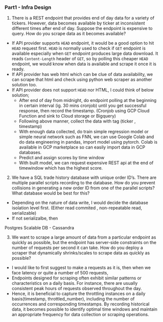 ### Part1 - Infra Design

1. There is a REST endpoint that provides end of day data for a variety of tickers. However, data becomes available by ticker at
inconsistent different times after end of day. Suppose the endpoint is expensive to query. How do you scrape data as it
becomes available?

- If API provider supports `HEAD` endpoint, it would be a good option to hit `HEAD` request first. `HEAD` is normally used to check if `GET` endpoint is available especially when `GET` endpoint produces large data download. It reads `Content-Length` header of `GET`, so by polling this cheaper `HEAD` endpoint, we would know when data is available and scrape it once it is ready. 
- If API provider has web html which can be clue of data availability, we can scrape that html and check using python web scraper as another solution too.  
- If API provider does not support `HEAD` nor HTML, I could think of below solution; 
  - After end of day from midnight, do endpoint polling at the beginning in certain interval (ig. 30 mins cronjob) until you get successful response, then record the timestamp. (Cronjob using GCP Cloud Function and sink to Cloud storage or Bigquery)
  - Following above manner, collect the data with tag (ticker , timestamp)
  - With enough data collected, do train simple regression model or simple neural network such as FNN, we can use Google Colab and do data engineering in pandas, import model using pytorch. Colab is available in GCP marketplace so can easily import data in GCP databases.
  - Predict and assign scores by time window
  - With built model, we can request expensive REST api at the end of timewindow which has the highest score. 
 
2. We have a SQL trade history database with unique order ID’s. There are multiple parallel scripts recording to the database.
How do you prevent collisions in generating a new order ID from one of the parallel scripts? What database would be best
for this?

- Depending on the nature of data write, I would decide the database isolation level first. (Either read commited , non-repeatable read, serializable)
- If not serializalbe, then  

Postgres 
Scalable DB - Cassandra 


3. We want to scrape a large amount of data from a particular endpoint as quickly as possible, but the endpoint has server-side
constraints on the number of requests per second it can take. How do you deploy a scraper that dynamically shrinks/scales
to scrape data as quickly as possible?

- I would like to first suggest to make a requests as it is, then when we face latency or quite a number of 500 requests, 
- Endpoints designed for scraping often exhibit similar patterns or characteristics on a daily basis. For instance, there are usually consistent peak hours of requests observed throughout the day.
- Hence, it is beneficial to capture the throttling instances on a daily basis(timestamp, throttled_number), including the number of occurrences and corresponding timestamps. By recording historical data, it becomes possible to identify optimal time windows and maintain an appropriate frequency for data collection or scraping operations.
